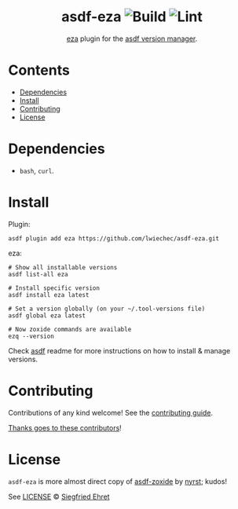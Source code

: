 <div align="center">

# asdf-eza ![Build](https://github.com/lwiechec/asdf-eza/workflows/Build/badge.svg) ![Lint](https://github.com/lwiechec/asdf-eza/workflows/Lint/badge.svg)

[eza](https://github.com/eza-community/eza) plugin for the [asdf version manager](https://asdf-vm.com).

</div>

# Contents

- [Dependencies](#dependencies)
- [Install](#install)
- [Contributing](#contributing)
- [License](#license)

# Dependencies

- `bash`, `curl`.

# Install

Plugin:

```shell
asdf plugin add eza https://github.com/lwiechec/asdf-eza.git
```

eza:

```shell
# Show all installable versions
asdf list-all eza

# Install specific version
asdf install eza latest

# Set a version globally (on your ~/.tool-versions file)
asdf global eza latest

# Now zoxide commands are available
ezq --version
```

Check [asdf](https://github.com/asdf-vm/asdf) readme for more instructions on how to
install & manage versions.

# Contributing

Contributions of any kind welcome! See the [contributing guide](contributing.md).

[Thanks goes to these contributors](https://github.com/lwiechec/asdf-eza/graphs/contributors)!

# License

`asdf-eza` is more almost direct copy of [asdf-zoxide](https://github.com/nyrst/asdf-zoxide) by [nyrst](https://github.com/nyrst); kudos!

See [LICENSE](LICENSE) © [Siegfried Ehret](https://github.com/SiegfriedEhret/)
